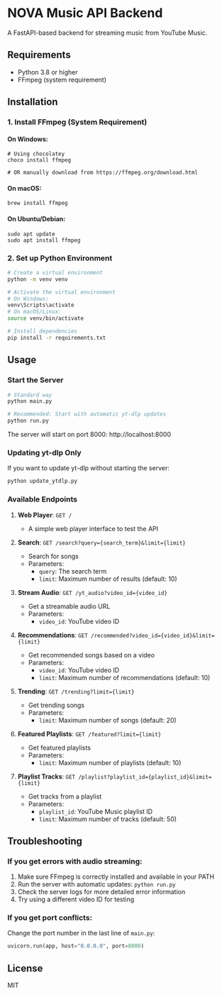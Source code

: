 # NOVA Music API Backend

A FastAPI-based backend for streaming music from YouTube Music.

## Requirements

- Python 3.8 or higher
- FFmpeg (system requirement)

## Installation

### 1. Install FFmpeg (System Requirement)

#### On Windows:
```
# Using chocolatey
choco install ffmpeg

# OR manually download from https://ffmpeg.org/download.html
```

#### On macOS:
```
brew install ffmpeg
```

#### On Ubuntu/Debian:
```
sudo apt update
sudo apt install ffmpeg
```

### 2. Set up Python Environment

```bash
# Create a virtual environment
python -m venv venv

# Activate the virtual environment
# On Windows:
venv\Scripts\activate
# On macOS/Linux:
source venv/bin/activate

# Install dependencies
pip install -r requirements.txt
```

## Usage

### Start the Server

```bash
# Standard way
python main.py

# Recommended: Start with automatic yt-dlp updates
python run.py
```

The server will start on port 8000: http://localhost:8000

### Updating yt-dlp Only

If you want to update yt-dlp without starting the server:

```bash
python update_ytdlp.py
```

### Available Endpoints

1. **Web Player**: `GET /`
   - A simple web player interface to test the API

2. **Search**: `GET /search?query={search_term}&limit={limit}`
   - Search for songs
   - Parameters:
     - `query`: The search term
     - `limit`: Maximum number of results (default: 10)

3. **Stream Audio**: `GET /yt_audio?video_id={video_id}`
   - Get a streamable audio URL
   - Parameters:
     - `video_id`: YouTube video ID

4. **Recommendations**: `GET /recommended?video_id={video_id}&limit={limit}`
   - Get recommended songs based on a video
   - Parameters:
     - `video_id`: YouTube video ID
     - `limit`: Maximum number of recommendations (default: 10)

5. **Trending**: `GET /trending?limit={limit}`
   - Get trending songs
   - Parameters:
     - `limit`: Maximum number of songs (default: 20)

6. **Featured Playlists**: `GET /featured?limit={limit}`
   - Get featured playlists
   - Parameters:
     - `limit`: Maximum number of playlists (default: 10)

7. **Playlist Tracks**: `GET /playlist?playlist_id={playlist_id}&limit={limit}`
   - Get tracks from a playlist
   - Parameters:
     - `playlist_id`: YouTube Music playlist ID
     - `limit`: Maximum number of tracks (default: 50)

## Troubleshooting

### If you get errors with audio streaming:

1. Make sure FFmpeg is correctly installed and available in your PATH
2. Run the server with automatic updates: `python run.py` 
3. Check the server logs for more detailed error information
4. Try using a different video ID for testing

### If you get port conflicts:

Change the port number in the last line of `main.py`:

```python
uvicorn.run(app, host="0.0.0.0", port=8000)
```

## License

MIT